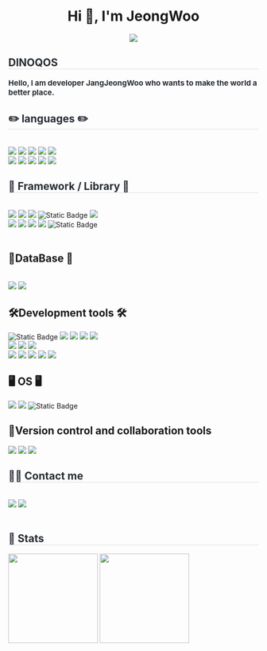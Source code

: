 <h1 align="center">Hi 👋, I'm JeongWoo</h1>

<div align= "center">
    <img src="https://capsule-render.vercel.app/api?type=rect&color=gradient&height=120&text=Back-end%20/%20AI%20/%20ML&animation=&fontColor=000000&fontSize=60" />
    </div>
    <div style="text-align: left;"> 
    <h2 style="border-bottom: 1px solid #d8dee4; color: #282d33;"> DINOQOS </h2>  
    <div style="font-weight: 700; font-size: 15px; text-align: left; color: #282d33;"> Hello, I am developer JangJeongWoo who wants to make the world a better place. </div> 
    </div>
    <div style="text-align: left;">
    <h2 style="border-bottom: 1px solid #d8dee4; color: #282d33;"> ✏️ languages ✏️ </h2> <br>
    <img src="https://img.shields.io/badge/java-ffffff.svg?&style=for-the-badge&logo=openjdk&logoColor=black">
    <img src="https://img.shields.io/badge/python-f5f5f5?style=for-the-badge&logo=python&logoColor=3776AB">
    <img src="https://img.shields.io/badge/html5-E34F26?style=for-the-badge&logo=html5&logoColor=white"> 
    <img src="https://img.shields.io/badge/css-1572B6?style=for-the-badge&logo=css3&logoColor=white"> 
    <img src="https://img.shields.io/badge/Javascript-F7DF1E?style=for-the-badge&logo=Javascript&logoColor=white">   <br>
    <img src="https://img.shields.io/badge/ros-22314E?style=for-the-badge&logo=ros&logoColor=3776AB">     
    <img src="https://img.shields.io/badge/swift-F05138?style=for-the-badge&logo=swift&logoColor=white"> 
    <img src="https://img.shields.io/badge/Matlab-0076a8?style=for-the-badge&logo=Matlab&logoColor=white">
    <img src="https://img.shields.io/badge/React-61DAFB?style=for-the-badge&logo=React&logoColor=white">
    <img src="https://img.shields.io/badge/Swift-F05138?style=for-the-badge&logo=Swift&logoColor=white">
    <div style="text-align: left;">
    <h2 style="border-bottom: 1px solid #d8dee4; color: #282d33;"> 📖 Framework / Library 📖 </h2> <br> 
    <img src="https://img.shields.io/badge/flask-000000?style=for-the-badge&logo=flask&logoColor=white"> 
    <img src="https://img.shields.io/badge/spring-6DB33F?style=for-the-badge&logo=spring&logoColor=white"> 
    <img src="https://img.shields.io/badge/springboot-6DB33F?style=for-the-badge&logo=springboot&logoColor=white">
    <img alt="Static Badge" src="https://img.shields.io/badge/streamlit-FF4B4B?style=for-the-badge&logo=streamlit&logoColor=ffffff">
    <img src="https://img.shields.io/badge/pandas-150458?style=for-the-badge&logo=pandas&logoColor=white"> <br>
    <img src="https://img.shields.io/badge/numpy-013243?style=for-the-badge&logo=numpy&logoColor=white">
    <img src="https://img.shields.io/badge/Keras-D00000?style=for-the-badge&logo=Keras&logoColor=white">
    <img src="https://img.shields.io/badge/PyTorch-EE4C2C?style=for-the-badge&logo=PyTorch&logoColor=white">    
    <img src="https://img.shields.io/badge/Tensorflow-FF6F00?style=for-the-badge&logo=Tensorflow&logoColor=white">
    <img alt="Static Badge" src="https://img.shields.io/badge/opencv-412991?style=for-the-badge&logo=opencv&logoColor=ffffff">
          </div>
        <br>
          <h2>💾DataBase 💾</h2>
          <br/><img src="https://img.shields.io/badge/MySQL-4479A1?style=for-the-badge&logo=MySQL&logoColor=white">
          <img src="https://img.shields.io/badge/MSSQL-CC2927?style=for-the-badge&logo=microsoftsqlserver">
        <br>
          <h2>🛠️Development tools 🛠️</h2>
         <img alt="Static Badge" src="https://img.shields.io/badge/MLflow-0194E2?style=for-the-badge&logo=mlflow&logoColor=ffffff">
         <img src="https://img.shields.io/badge/Docker-2496ED?style=for-the-badge&logo=Docker&logoColor=white">
         <img src="https://img.shields.io/badge/Amazon AWS-232F3E?style=for-the-badge&logo=Amazon AWS&logoColor=white">
         <img src="https://img.shields.io/badge/Amazon S3-569A31?style=for-the-badge&logo=Amazon S3&logoColor=white">
         <img src="https://img.shields.io/badge/amazon%20EC2-FF9900?style=for-the-badge&logo=amazonec2&logoColor=000000"> <br>
         <img src="https://img.shields.io/badge/amazon%20RDS-527FFF?style=for-the-badge&logo=amazonrds&logoColor=000000">
         <img src="https://img.shields.io/badge/eclipseide-2C2255?style=for-the-badge&logo=eclipseide&logoColor=white"> 
         <img src="https://img.shields.io/badge/visualstudiocode-007ACC?style=for-the-badge&logo=visualstudiocode&logoColor=white"> <br>
         <img src="https://img.shields.io/badge/pycharm-FFFC00?style=for-the-badge&logo=pycharm&logoColor=black">
         <img src="https://img.shields.io/badge/jupyter-F37626?style=for-the-badge&logo=jupyter&logoColor=black">
         <img src="https://img.shields.io/badge/googlecolab-F9AB00?style=for-the-badge&logo=googlecolab&logoColor=black"> 
         <img src="https://img.shields.io/badge/apache tomcat-F8DC75?style=for-the-badge&logo=apachetomcat&logoColor=black">
         <img src="https://img.shields.io/badge/virtualbox-183A61?style=for-the-badge&logo=virtualbox&logoColor=white">
        <br>
        <h2>🖥️ OS 🖥️</h2>
        <img src="https://img.shields.io/badge/Linux-FCC624?style=for-the-badge&logo=Linux&logoColor=white">
        <img src="https://img.shields.io/badge/windows-0078D4?style=for-the-badge&logo=windows&logoColor=black">
        <img alt="Static Badge" src="https://img.shields.io/badge/macOS-000000?style=for-the-badge&logo=macos">
        <br>
        <h2>🦾Version control and collaboration tools</h2>
        <img src="https://img.shields.io/badge/Git-F05032?style=for-the-badge&logo=Git&logoColor=white">
        <img src="https://img.shields.io/badge/github-181717?style=for-the-badge&logo=github&logoColor=white">
        <img src="https://img.shields.io/badge/jenkins-D24939?style=for-the-badge&logo=jenkins&logoColor=black">
        <br>
    </div>
    <div style="text-align: left;">
    <h2 style="border-bottom: 1px solid #d8dee4; color: #282d33;"> 🧑‍💻 Contact me </h2> <br> 
    <div style="text-align: left;"> <a href=https://dinoqos.tistory.com/> <img src="https://img.shields.io/badge/Tistory-000000?style=for-the-badge&logo=Tistory&logoColor=white&link=https://dinoqos.tistory.com/"></a>
    <a href=mailto:qosdino@gmail.com> <img src="https://img.shields.io/badge/Gmail-EA4335?style=for-the-badge&logo=Gmail&logoColor=white&link=mailto:qosdino@gmail.com"> </a>
    </div>  <br> 
    <div style="text-align: left;">  </div> 
    </div>
    <div style="text-align: left;"> 
    <h2 style="border-bottom: 1px solid #d8dee4; color: #282d33;"> 🏅 Stats </h2> <div style="text-align: left;"> 
  <img height="180em" src="https://github-readme-stats-veggie-garden.vercel.app/api?username=dinoqos&show_icons=true&include_all_commits=true&bg_color=30,e96443,904e95&title_color=fff&text_color=fff">
  <img height="180em" src="https://github-readme-stats.vercel.app/api/top-langs/?username=dinoqos&layout=compact&bg_color=30,e96443,904e95&title_color=fff&text_color=fff">
</p>
</div>
    
